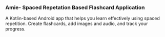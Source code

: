 <H3>Amie- Spaced Repetation Based Flashcard Application</H3>
A Kotlin-based Android app that helps you learn effectively using spaced repetition. Create flashcards, add images and audio, and track your progress.
